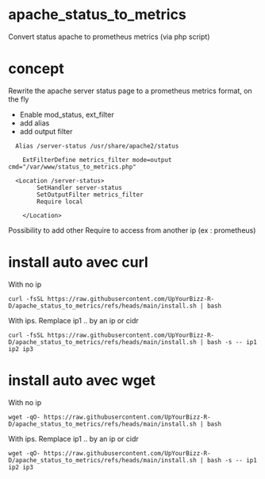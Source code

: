 # apache_status_to_metrics
Convert status apache to prometheus metrics (via php script)

# concept
Rewrite the apache server status page to a prometheus metrics format, on the fly

- Enable mod_status, ext_filter
- add alias
- add output filter

```
  Alias /server-status /usr/share/apache2/status

	ExtFilterDefine metrics_filter mode=output cmd="/var/www/status_to_metrics.php"

  <Location /server-status>
		SetHandler server-status
		SetOutputFilter metrics_filter
		Require local
	
	</Location>
```

Possibility to add other Require to access from another ip (ex : prometheus)

# install auto avec curl

With no ip
```
curl -fsSL https://raw.githubusercontent.com/UpYourBizz-R-D/apache_status_to_metrics/refs/heads/main/install.sh | bash
```

With ips. Remplace ip1 .. by an ip or cidr
```
curl -fsSL https://raw.githubusercontent.com/UpYourBizz-R-D/apache_status_to_metrics/refs/heads/main/install.sh | bash -s -- ip1 ip2 ip3
```


# install auto avec wget

With no ip
```
wget -qO- https://raw.githubusercontent.com/UpYourBizz-R-D/apache_status_to_metrics/refs/heads/main/install.sh | bash
```

With ips. Remplace ip1 .. by an ip or cidr
```
wget -qO- https://raw.githubusercontent.com/UpYourBizz-R-D/apache_status_to_metrics/refs/heads/main/install.sh | bash -s -- ip1 ip2 ip3
```
